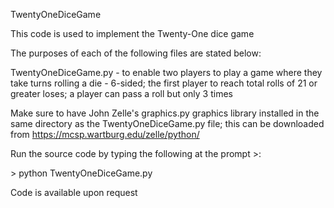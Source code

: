 TwentyOneDiceGame

This code is used to implement the Twenty-One dice game

The purposes of each of the following files are stated below:


TwentyOneDiceGame.py - to enable two players to play a game where they take turns rolling a die - 6-sided; the first player to reach total rolls of 21 or greater loses; a player can pass a roll but only 3 times


Make sure to have John Zelle's graphics.py graphics library installed in the same directory as the TwentyOneDiceGame.py file;
this can be downloaded from https://mcsp.wartburg.edu/zelle/python/

Run the source code by typing the following at the prompt >:

\> python TwentyOneDiceGame.py

Code is available upon request
